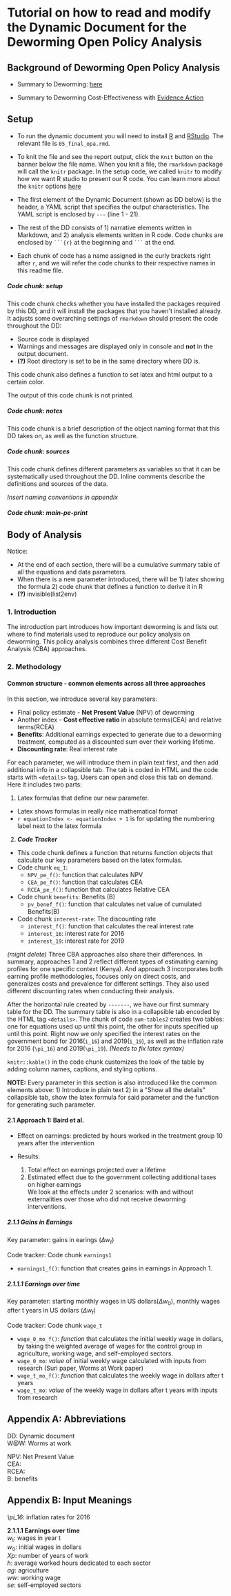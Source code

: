 # Tutorial on how to read and modify the Dynamic Document for the Deworming Open Policy Analysis

## Background of Deworming Open Policy Analysis
- Summary to Deworming: [here](https://github.com/BITSS-OPA/Tutorials/blob/master/Summaries/Deworming/Deworm%20the%20World%20-%20summary.md)  

- Summary to Deworming Cost-Effectiveness with [Evidence Action](https://github.com/BITSS-OPA/Tutorials/blob/master/Summaries/Deworming/Deworming%20Cost-Effectiveness%20-%20summary.md)

## Setup
- To run the dynamic document you will need to install [R](https://cran.r-project.org/) and [RStudio](https://rstudio.com/products/rstudio/download/). The relevant file is `05_final_opa.rmd`.

- To knit the file and see the report output, click the `Knit` button on the banner below the file name. When you knit a file, the `rmarkdown` package will call the `knitr` package. In the setup code, we called `knitr` to modify how we want R studio to present our R code. You can learn more about the `knitr` options [here](https://yihui.org/knitr/options/#package-options)

- The first element of the Dynamic Document (shown as DD below) is the header, a YAML script that specifies the output characteristics. The YAML script is enclosed by `---` (line 1 - 21).  

- The rest of the DD consists of 1) narrative elements written in Markdown, and 2) analysis elements written in R code. Code chunks are enclosed by `` ```{r} `` at the beginning and `` ``` `` at the end.

- Each chunk of code has a name assigned in the curly brackets right after `r`, and we will refer the code chunks to their respective names in this readme file.

##### Code chunk: setup

This code chunk checks whether you have installed the packages required by this DD, and it will install the packages that you haven't installed already. It adjusts some overarching settings of `rmarkdown` should present the code throughout the DD:
- Source code is displayed
- Warnings and messages are displayed only in console and **not** in the output document.
- **(?)** Root directory is set to be in the same directory where DD is.

This code chunk also defines a function to set latex and html output to a certain color.

The output of this code chunk is not printed.


##### Code chunk: notes

This code chunk is a brief description of the object naming format that this DD takes on, as well as the function structure.

##### Code chunk: sources

This code chunk defines different parameters as variables so that it can be systematically used throughout the DD. Inline comments describe the definitions and sources of the data.

*Insert naming conventions in appendix*

##### Code chunk: main-pe-print



## Body of Analysis

Notice:
- At the end of each section, there will be a cumulative summary table of all the equations and data parameters.
- When there is a new parameter introduced, there will be 1) latex showing the formula 2) code chunk that defines a function to derive it in R
- **(?)** invisible(list2env)

### 1. Introduction
The introduction part introduces how important deworming is and lists out where to find materials used to reproduce our policy analysis on deworming. This policy analysis combines three different Cost Benefit Analysis (CBA) approaches.

### 2. Methodology

#### Common structure - common elements across all three approaches

In this section, we introduce several key parameters:

- Final policy estimate - **Net Present Value** (NPV) of deworming  
- Another index - **Cost effective ratio** in absolute terms(CEA) and relative terms(RCEA)
- **Benefits**: Additional earnings expected to generate due to a deworming treatment, computed as a discounted sum over their working lifetime.
- **Discounting rate**: Real interest rate

For each parameter, we will introduce them in plain text first, and then add additional info in a collapsible tab. The tab is coded in HTML and the code starts with `<details>` tag. Users can open and close this tab on demand. Here it includes two parts:

1. Latex formulas that define our new parameter.
  - Latex shows formulas in really nice mathematical format
  - `r equationIndex <- equationIndex + 1` is for updating the numbering label next to the latex formula

2. ***Code Tracker***
  - This code chunk defines a function that returns function objects that calculate our key parameters based on the latex formulas.
  - Code chunk `eq_1`:
    - `NPV_pe_f()`: function that calculates NPV
    - `CEA_pe_f()`: function that calculates CEA
    - `RCEA_pe_f()`: function that calculates Relative CEA
  - Code chunk `benefits`: Benefits (B)
    - `pv_benef_f()`: function that calculates net value of cumulated Benefits(B)
  - Code chunk `interest-rate`: The discounting rate
    - `interest_f()`: function that calculates the real interest rate
    - `interest_16`: interest rate for 2016
    - `interest_19`: interest rate for 2019



*(might delete)* Three CBA approaches also share their differences. In summary, approaches 1 and 2 reflect different types of estimating earning profiles for one specific context (Kenya). And approach 3 incorporates both earning profile methodologies, focuses only on direct costs, and generalizes costs and prevalence for different settings. They also used different discounting rates when conducting their analysis.

After the horizontal rule created by `-------`, we have our first summary table for the DD. The summary table is also in a collapsible tab encoded by the HTML tag `<details>`. The chunk of code `sum-tables2` creates two tables: one for equations used up until this point, the other for inputs specified up until this point. Right now we only specified the interest rates on the government bond for 2016(`i_16`) and 2019(`i_19`), as well as the inflation rate for 2016 (`\pi_16`) and 2019(`\pi_19`). *(Needs to fix latex syntax)*

`knitr::kable()` in the code chunk customizes the look of the table by adding column names, captions, and styling options.

**NOTE:** Every parameter in this section is also introduced like the common elements above: 1) Introduce in plain text 2) in a "Show all the details" collapsible tab, show the latex formula for said parameter and the function for generating such parameter.

#### 2.1 Approach 1: Baird et al.

- Effect on earnings: predicted by hours worked in the treatment group 10 years after the intervention

- Results:
  1. Total effect on earnings projected over a lifetime
  2. Estimated effect due to the government collecting additional taxes on higher earnings  
  We look at the effects under 2 scenarios: with and without externalities over those who did not receive deworming interventions.

##### 2.1.1 Gains in Earnings

Key parameter: gains in earings ($\Delta w_{t}$)

Code tracker: Code chunk `earnings1`
- `earnings1_f()`: function that creates gains in earnings in Approach 1.

##### 2.1.1.1 Earnings over time  

Key parameter: starting monthly wages in US dollars($\Delta w_{0}$), monthly wages after t years in US dollars ($\Delta w_{t}$)

Code tracker: Code chunk `wage_t`
- `wage_0_mo_f()`: *function* that calculates the initial weekly wage in dollars, by taking the weighted average of wages for the control group in agriculture, working wage, and self-employed sectors.
- `wage_0_mo`: *value* of initial weekly wage calculated with inputs from research (Suri paper, Worms at Work paper)
- `wage_t_mo_f()`: *function* that  calculates the weekly wage in dollars after t years
- `wage_t_mo`: *value* of the weekly wage in dollars after t years with inputs from research




## Appendix A: Abbreviations

DD: Dynamic document    
W@W: Worms at work  


NPV: Net Present Value  
CEA:  
RCEA:  
B: benefits  

## Appendix B: Input Meanings  

*\pi_16*: inflation rates for 2016

**2.1.1.1 Earnings over time**  
*w*<sub>t</sub>: wages in year t  
*w*<sub>0</sub>: initial wages in dollars  
*Xp*: number of years of work  
*h*: average worked hours dedicated to each sector  
*ag*: agriculture  
*ww*: working wage  
*se*: self-employed sectors  

